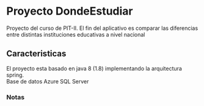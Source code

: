 # Proyecto DondeEstudiar
Proyecto del curso de PIT-II. El fin del aplicativo es comparar las diferencias entre distintas instituciones educativas a nivel nacional

## Caracteristicas
El proyecto esta basado en java 8 (1.8) implementando la arquitectura spring.   
Base de datos Azure SQL Server

### Notas
